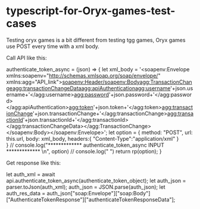 # typescript-for-Oryx-games-test-cases
Testing oryx games is a bit different from testing tgg games, Oryx games use POST every time with a xml body.

Call API like this:

authenticate_token_async = (json) => {
        let xml_body = '<soapenv:Envelope xmlns:soapenv="http://schemas.xmlsoap.org/soap/envelope/" xmlns:agg="API_link"><soapenv:Header/><soapenv:Body><agg:TransactionChange><agg:transactionChangeData><agg:apiAuthentication><agg:username>'+json.username+'</agg:username><agg:password>'+json.password+'</agg:password></agg:apiAuthentication><agg:token>'+json.token+'</agg:token><agg:transactionChange>'+json.transactionChange+'</agg:transactionChange><agg:transactionId>'+json.transactionId+'</agg:transactionId></agg:transactionChangeData></agg:TransactionChange></soapenv:Body></soapenv:Envelope>';
        let option = {
            method: "POST",
            url: this.url,
            body: xml_body,
            headers:{
                "Content-Type":"application/xml"
            }   
        }
        // console.log("************* authenticate_token_async INPUT ************* \n", option)
        // console.log(" ")
        return rp(option);
    }


Get response like this:

let auth_xml = await api.authenticate_token_async(authenticate_token_object);
let auth_json = parser.toJson(auth_xml);
auth_json = JSON.parse(auth_json);
let auth_res_data = auth_json["soap:Envelope"]["soap:Body"]["AuthenticateTokenResponse"]["authenticateTokenResponseData"];
